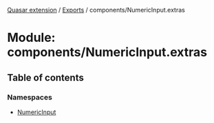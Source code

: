 [Quasar extension](../index.md) / [Exports](../modules.md) / components/NumericInput.extras

# Module: components/NumericInput.extras

## Table of contents

### Namespaces

- [NumericInput](components_NumericInput_extras.NumericInput.md)
